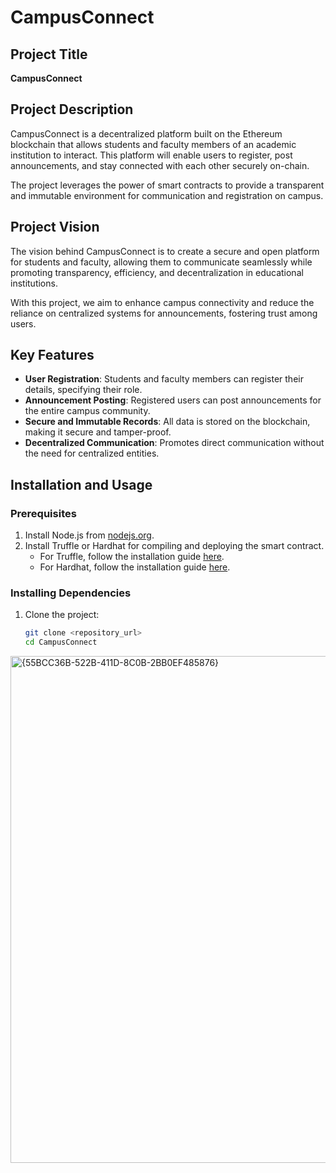 # CampusConnect

## Project Title
**CampusConnect**

## Project Description
CampusConnect is a decentralized platform built on the Ethereum blockchain that allows students and faculty members of an academic institution to interact. This platform will enable users to register, post announcements, and stay connected with each other securely on-chain.

The project leverages the power of smart contracts to provide a transparent and immutable environment for communication and registration on campus.

## Project Vision
The vision behind CampusConnect is to create a secure and open platform for students and faculty, allowing them to communicate seamlessly while promoting transparency, efficiency, and decentralization in educational institutions.

With this project, we aim to enhance campus connectivity and reduce the reliance on centralized systems for announcements, fostering trust among users.

## Key Features
- **User Registration**: Students and faculty members can register their details, specifying their role.
- **Announcement Posting**: Registered users can post announcements for the entire campus community.
- **Secure and Immutable Records**: All data is stored on the blockchain, making it secure and tamper-proof.
- **Decentralized Communication**: Promotes direct communication without the need for centralized entities.

## Installation and Usage

### Prerequisites
1. Install Node.js from [nodejs.org](https://nodejs.org/).
2. Install Truffle or Hardhat for compiling and deploying the smart contract.
   - For Truffle, follow the installation guide [here](https://www.trufflesuite.com/docs/truffle/getting-started/installation).
   - For Hardhat, follow the installation guide [here](https://hardhat.org/getting-started/).

### Installing Dependencies
1. Clone the project:
   ```bash
   git clone <repository_url>
   cd CampusConnect
<img width="1573" height="811" alt="{55BCC36B-522B-411D-8C0B-2BB0EF485876}" src="https://github.com/user-attachments/assets/8e1a7e94-c6dd-4818-bb8c-72b39aac3c6c" />


